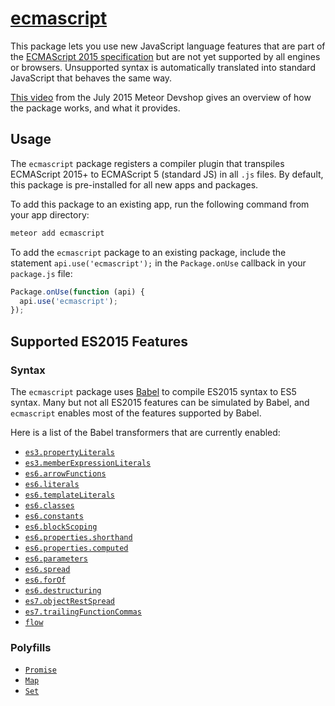 # [ecmascript](https://github.com/meteor/meteor/tree/devel/packages/ecmascript)

This package lets you use new JavaScript language features that are part
of the [ECMAScript 2015
specification](http://www.ecma-international.org/ecma-262/6.0/) but are
not yet supported by all engines or browsers. Unsupported syntax is
automatically translated into standard JavaScript that behaves the same
way.

[This video](https://www.youtube.com/watch?v=05Z6YGiZKmE) from the July
2015 Meteor Devshop gives an overview of how the package works, and what
it provides.

## Usage

The `ecmascript` package registers a compiler plugin that transpiles
ECMAScript 2015+ to ECMAScript 5 (standard JS) in all `.js` files. By
default, this package is pre-installed for all new apps and packages.

To add this package to an existing app, run the following command from
your app directory:

```bash
meteor add ecmascript
```

To add the `ecmascript` package to an existing package, include the
statement `api.use('ecmascript');` in the `Package.onUse` callback in your
`package.js` file:

```js
Package.onUse(function (api) {
  api.use('ecmascript');
});
```

## Supported ES2015 Features

### Syntax

The `ecmascript` package uses [Babel](http://babeljs.io/) to compile
ES2015 syntax to ES5 syntax. Many but not all ES2015 features can be
simulated by Babel, and `ecmascript` enables most of the features
supported by Babel.

Here is a list of the Babel transformers that are currently enabled:

* [`es3.propertyLiterals`](https://babeljs.io/docs/advanced/transformers/es3/property-literals/)
* [`es3.memberExpressionLiterals`](https://babeljs.io/docs/advanced/transformers/es3/member-expression-literals/)
* [`es6.arrowFunctions`](http://babeljs.io/docs/learn-es2015/#arrows)
* [`es6.literals`](http://babeljs.io/docs/learn-es2015/#binary-and-octal-literals)
* [`es6.templateLiterals`](http://babeljs.io/docs/learn-es2015/#template-strings)
* [`es6.classes`](http://babeljs.io/docs/learn-es2015/#classes)
* [`es6.constants`](https://babeljs.io/docs/learn-es2015/#let-const)
* [`es6.blockScoping`](http://babeljs.io/docs/learn-es2015/#let-const)
* [`es6.properties.shorthand`](https://babeljs.io/docs/learn-es2015/#enhanced-object-literals)
* [`es6.properties.computed`](http://babeljs.io/docs/learn-es2015/#enhanced-object-literals)
* [`es6.parameters`](http://babeljs.io/docs/learn-es2015/#default-rest-spread)
* [`es6.spread`](http://babeljs.io/docs/learn-es2015/#default-rest-spread)
* [`es6.forOf`](http://babeljs.io/docs/learn-es2015/#iterators-for-of)
* [`es6.destructuring`](http://babeljs.io/docs/learn-es2015/#destructuring)
* [`es7.objectRestSpread`](https://github.com/sebmarkbage/ecmascript-rest-spread)
* [`es7.trailingFunctionCommas`](https://github.com/jeffmo/es-trailing-function-commas)
* [`flow`](https://babeljs.io/docs/advanced/transformers/other/flow/)

### Polyfills

* [`Promise`](https://github.com/meteor/promise)
* [`Map`](https://github.com/zloirock/core-js#map)
* [`Set`](https://github.com/zloirock/core-js#set)
